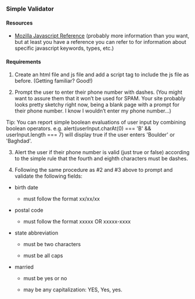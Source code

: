 ### Simple Validator

#### Resources

* [Mozilla Javascript Reference](https://developer.mozilla.org/en-US/docs/Web/JavaScript/Reference)
(probably more information than you want, but at least you have a reference you can refer to for information about specific javascript keywords, types, etc.)

#### Requirements

1. Create an html file and js file and add a script tag to include the js file as before. (Getting familiar? Good!)

2. Prompt the user to enter their phone number with dashes. (You might want to assure them that it won’t be used for SPAM. Your site probably looks pretty sketchy right now, being a blank page with a prompt for their phone number. I know I wouldn’t enter my phone number...)

  Tip: You can report simple boolean evaluations of user input by combining boolean operators.
  e.g. alert(userInput.charAt(0) === 'B' && userInput.length === 7)
  will display true if the user enters 'Boulder' or 'Baghdad'.

3. Alert the user if their phone number is valid (just true or false) according to the simple rule that the fourth and eighth characters must be dashes.

4. Following the same procedure as #2 and #3 above to prompt and validate the following fields:
  
  * birth date

    * must follow the format xx/xx/xx

  * postal code

    * must follow the format xxxxx OR xxxxx-xxxx

  * state abbreviation

    * must be two characters

    * must be all caps

  * married

    * must be yes or no

    * may be any capitalization: YES, Yes, yes.
